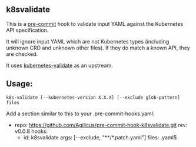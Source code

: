 ## k8svalidate

This is a [pre-commit](https://pre-commit.com/) hook to validate input YAML
against the Kubernetes API specification.

It will ignore input YAML which are not Kubernetes
types (including unknown CRD and unknown other files).
If they do match a known API, they are checked.

It uses [kubernetes-validate](https://github.com/willthames/kubernetes-validate)
as an upstream.

## Usage:

```
k8s-validate [--kubernetes-version X.X.X] [--exclude glob-pattern] files
```

Add a section similar to this to your .pre-commit-hooks.yaml:
  - repo: https://github.com/Agilicus/pre-commit-hook-k8svalidate.git
    rev: v0.0.8
    hooks:
      - id: k8svalidate
        args: [--exclude, "**/*.patch.yaml"]
        files: .yaml$
